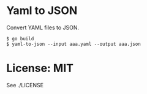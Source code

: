 # Yaml to JSON

Convert YAML files to JSON.

```
$ go build
$ yaml-to-json --input aaa.yaml --output aaa.json
```

# License: MIT

See ./LICENSE

